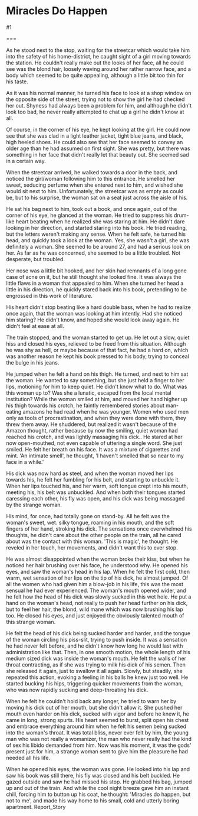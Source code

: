 Miracles Do Happen
==================
#1 

 

 

===

As he stood next to the stop, waiting for the streetcar which would take him into the safety of his home-district, he caught sight of a girl moving towards the station. He couldn't really make out the looks of her face, all he could see was the blond hair, loosely waving around her rather narrow face, and a body which seemed to be quite appealing, although a little bit too thin for his taste. 

 As it was his normal manner, he turned his face to look at a shop window on the opposite side of the street, trying not to show the girl he had checked her out. Shyness had always been a problem for him, and although he didn't look too bad, he never really attempted to chat up a girl he didn't know at all. 

 Of course, in the corner of his eye, he kept looking at the girl. He could now see that she was clad in a light leather jacket, tight blue jeans, and black, high heeled shoes. He could also see that her face seemed to convey an older age than he had assumed on first sight. She was pretty, but there was something in her face that didn't really let that beauty out. She seemed sad in a certain way. 

 When the streetcar arrived, he walked towards a door in the back, and noticed the girl/woman following him to this entrance. He smelled her sweet, seducing perfume when she entered next to him, and wished she would sit next to him. Unfortunately, the streetcar was as empty as could be, but to his surprise, the woman sat on a seat just across the aisle of his. 

 He sat his bag next to him, took out a book, and once again, out of the corner of his eye, he glanced at the woman. He tried to suppress his drum-like heart beating when he realized she was staring at him. He didn't dare looking in her direction, and started staring into his book. He tried reading, but the letters weren't making any sense. When he felt safe, he turned his head, and quickly took a look at the woman. Yes, she wasn't a girl, she was definitely a woman. She seemed to be around 27, and had a serious look on her. As far as he was concerned, she seemed to be a little troubled. Not desperate, but troubled. 

 Her nose was a little bit hooked, and her skin had remnants of a long gone case of acne on it, but he still thought she looked fine. It was always the little flaws in a woman that appealed to him. When she turned her head a little in his direction, he quickly stared back into his book, pretending to be engrossed in this work of literature. 

 His heart didn't stop beating like a hard double bass, when he had to realize once again, that the woman was looking at him intently. Had she noticed him staring? He didn't know, and hoped she would look away again. He didn't feel at ease at all. 

 The train stopped, and the woman started to get up. He let out a slow, quiet hiss and closed his eyes, relieved to be freed from this situation. Although he was shy as hell, or maybe because of that fact, he had a hard on, which was another reason he kept his book pressed to his body, trying to conceal the bulge in his jeans. 

 He jumped when he felt a hand on his thigh. He turned, and next to him sat the woman. He wanted to say something, but she just held a finger to her lips, motioning for him to keep quiet. He didn't know what to do. What was this woman up to? Was she a lunatic, escaped from the local mental institution? While the woman smiled at him, and moved her hand higher up his thigh towards his crotch, he faintly remembered stories about man-eating amazons he had read when he was younger. Women who used men only as tools of procrastination, and when they were done with them, they threw them away. He shuddered, but realized it wasn't because of the Amazon thought, rather because by now the smiling, quiet woman had reached his crotch, and was lightly massaging his dick.. He stared at her now open-mouthed, not even capable of uttering a single word. She just smiled. He felt her breath on his face. It was a mixture of cigarettes and mint. 'An intimate smell', he thought, 'I haven't smelled that so near to my face in a while.' 

 His dick was now hard as steel, and when the woman moved her lips towards his, he felt her fumbling for his belt, and starting to unbuckle it. When her lips touched his, and her warm, soft tongue crept into his mouth, meeting his, his belt was unbuckled. And when both their tongues started caressing each other, his fly was open, and his dick was being massaged by the strange woman. 

 His mind, for once, had totally gone on stand-by. All he felt was the woman's sweet, wet. silky tongue, roaming in his mouth, and the soft fingers of her hand, stroking his dick. The sensations once overwhelmed his thoughts, he didn't care about the other people on the train, all he cared about was the contact with this woman. 'This is magic', he thought. He reveled in her touch, her movements, and didn't want this to ever stop. 

 He was almost disappointed when the woman broke their kiss, but when he noticed her hair brushing over his face, he understood why. He opened his eyes, and saw the woman's head in his lap. When he felt the first cold, then warm, wet sensation of her lips on the tip of his dick, he almost jumped. Of all the women who had given him a blow-job in his life, this was the most sensual he had ever experienced. The woman's mouth opened wider, and he felt how the head of his dick was slowly sucked in this wet hole. He put a hand on the woman's head, not really to push her head further on his dick, but to feel her hair, the blond, wild mane which was now brushing his lap too. He closed his eyes, and just enjoyed the obviously talented mouth of this strange woman. 

 He felt the head of his dick being sucked harder and harder, and the tongue of the woman circling his piss-slit, trying to push inside. It was a sensation he had never felt before, and he didn't know how long he would last with administration like that. Then, in one smooth motion, the whole length of his medium sized dick was inside the woman's mouth. He felt the walls of her throat contracting, as if she was trying to milk his dick of his semen. Then she released it again, just to swallow it all again. Slowly, but steadily, she repeated this action, evoking a feeling in his balls he knew just too well. He started bucking his hips, triggering quicker movements from the woman, who was now rapidly sucking and deep-throating his dick. 

 When he felt he couldn't hold back any longer, he tried to warn her by moving his dick out of her mouth, but she didn't allow it. She pushed her mouth even harder on his dick, sucked with vigor and before he knew it, he came in long, strong spurts. His heart seemed to burst, split open his chest and embrace everything around him when he felt his semen being sucked into the woman's throat. It was total bliss, never ever felt by him, the young man who was not really a womanizer, the man who never really had the kind of sex his libido demanded from him. Now was his moment, it was the gods' present just for him, a strange woman sent to give him the pleasure he had needed all his life. 

 When he opened his eyes, the woman was gone. He looked into his lap and saw his book was still there, his fly was closed and his belt buckled. He gazed outside and saw he had missed his stop. He grabbed his bag, jumped up and out of the train. And while the cool night breeze gave him an instant chill, forcing him to button up his coat, he thought: 'Miracles do happen, but not to me', and made his way home to his small, cold and utterly boring apartment. Report_Story 
